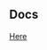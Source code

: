 ## Docs

[Here](https://thecodingadventure.com/en/nixos-stop-configuring-servers-like-its-2009/#how-i-like-my-configuration)
